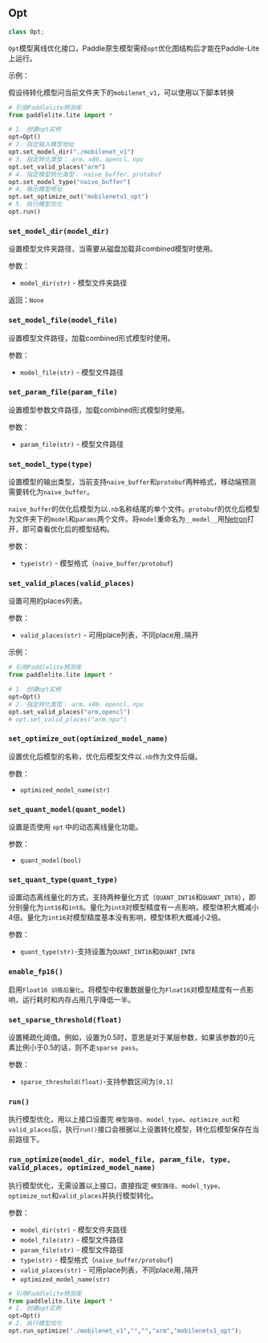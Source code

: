 ## Opt

```python
class Opt;
```

`Opt`模型离线优化接口，Paddle原生模型需经`opt`优化图结构后才能在Paddle-Lite上运行。

示例：  

假设待转化模型问当前文件夹下的`mobilenet_v1`，可以使用以下脚本转换

```python
# 引用Paddlelite预测库
from paddlelite.lite import *

# 1. 创建opt实例
opt=Opt()
# 2. 指定输入模型地址 
opt.set_model_dir("./mobilenet_v1")
# 3. 指定转化类型： arm、x86、opencl、npu
opt.set_valid_places("arm")
# 4. 指定模型转化类型： naive_buffer、protobuf
opt.set_model_type("naive_buffer")
# 4. 输出模型地址
opt.set_optimize_out("mobilenetv1_opt")
# 5. 执行模型优化
opt.run()
```

### `set_model_dir(model_dir)`

设置模型文件夹路径，当需要从磁盘加载非combined模型时使用。

参数：

- `model_dir(str)` - 模型文件夹路径

返回：`None`



### `set_model_file(model_file)`

设置模型文件路径，加载combined形式模型时使用。

参数：

- `model_file(str)` - 模型文件路径



### `set_param_file(param_file)`

设置模型参数文件路径，加载combined形式模型时使用。

参数：

- `param_file(str)` - 模型文件路径


### `set_model_type(type)`

设置模型的输出类型，当前支持`naive_buffer`和`protobuf`两种格式，移动端预测需要转化为`naive_buffer`。

`naive_buffer`的优化后模型为以`.nb`名称结尾的单个文件。`protobuf`的优化后模型为文件夹下的`model`和`params`两个文件。将`model`重命名为`__model__`用[Netron](https://lutzroeder.github.io/netron/)打开，即可查看优化后的模型结构。

参数：

- `type(str)` - 模型格式（`naive_buffer/protobuf`)



### `set_valid_places(valid_places)`

设置可用的places列表。

参数：

- `valid_places(str)` - 可用place列表，不同place用`,`隔开

示例：

```python
# 引用Paddlelite预测库
from paddlelite.lite import *

# 1. 创建opt实例
opt=Opt()
# 2. 指定转化类型： arm、x86、opencl、npu
opt.set_valid_places("arm,opencl")
# opt.set_valid_places("arm,npu")
```




### `set_optimize_out(optimized_model_name)`

设置优化后模型的名称，优化后模型文件以`.nb`作为文件后缀。

参数：

- `optimized_model_name(str)`


### `set_quant_model(quant_model)`

设置是否使用 `opt` 中的动态离线量化功能。

参数：

- `quant_model(bool)`

### `set_quant_type(quant_type)`

设置动态离线量化的方式，支持两种量化方式（`QUANT_INT16`和`QUANT_INT8`），即分别量化为`int16`和`int8`。量化为`int8`对模型精度有一点影响，模型体积大概减小4倍。量化为`int16`对模型精度基本没有影响，模型体积大概减小2倍。

参数：

- `quant_type(str)`-支持设置为`QUANT_INT16`和`QUANT_INT8`

### `enable_fp16()`

启用`Float16 训练后量化`。将模型中权重数据量化为`Float16`对模型精度有一点影响，运行耗时和内存占用几乎降低一半。

### `set_sparse_threshold(float)`

设置稀疏化阈值。例如，设置为0.5时，意思是对于某层参数，如果该参数的0元素比例小于0.5的话，则不走`sparse pass`。

参数：

- `sparse_threshold(float)`-支持参数区间为`[0,1]`

### `run()`

执行模型优化，用以上接口设置完 `模型路径`、`model_type`、`optimize_out`和`valid_places`后，执行`run()`接口会根据以上设置转化模型，转化后模型保存在当前路径下。


### `run_optimize(model_dir, model_file, param_file, type, valid_places, optimized_model_name)`

执行模型优化，无需设置以上接口，直接指定 `模型路径`、`model_type`、`optimize_out`和`valid_places`并执行模型转化。

参数：

- `model_dir(str)` - 模型文件夹路径
- `model_file(str)` - 模型文件路径
- `param_file(str)` - 模型文件路径
- `type(str)` - 模型格式（`naive_buffer/protobuf`)
- `valid_places(str)` - 可用place列表，不同place用`,`隔开
- `optimized_model_name(str)`

```python
# 引用Paddlelite预测库
from paddlelite.lite import *
# 1. 创建opt实例
opt=Opt()
# 2. 执行模型优化
opt.run_optimize("./mobilenet_v1","","","arm","mobilenetv1_opt");
```
